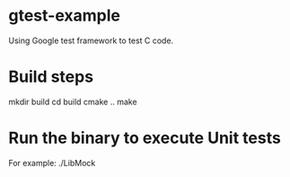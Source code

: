 # gtest-example
Using Google test framework to test C code.

# Build steps
mkdir build
cd build
cmake ..
make

# Run the binary to execute Unit tests
For example:
./LibMock
